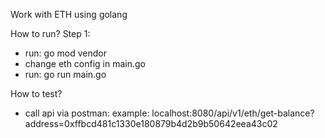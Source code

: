 Work with ETH using golang

How to run?
Step 1:
- run: go mod vendor
- change eth config in main.go
- run: go run main.go

How to test?
- call api via postman:
example: localhost:8080/api/v1/eth/get-balance?address=0xffbcd481c1330e180879b4d2b9b50642eea43c02